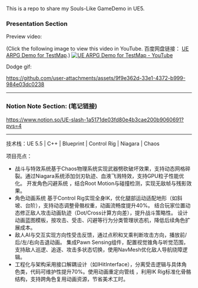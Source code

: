This is a repo to share my Souls-Like GameDemo in UE5.

### Presentation Section

Preview video:

(Click the following image to view this video in YouTube. 百度网盘链接： [UE ARPG Demo for TestMap](https://pan.baidu.com/s/1D7eyftY-N_tCuY2QeWxKtA?pwd=26nn).)
[![UE ARPG Demo for TestMap - YouTube](https://res.cloudinary.com/marcomontalbano/image/upload/v1748174740/video_to_markdown/images/youtube--0Ce0PA_BQLc-c05b58ac6eb4c4700831b2b3070cd403.jpg)](https://www.youtube.com/watch?v=0Ce0PA_BQLc "UE ARPG Demo for TestMap - YouTube")


Dodge gif:



https://github.com/user-attachments/assets/9f9e362d-33e1-4372-b999-984e03dc0238


------

### Notion Note Section: (笔记链接)
https://www.notion.so/UE-slash-1a5171de03fd80e4b3cae200b9060691?pvs=4

------

技术栈：UE 5.5 | C++ | Blueprint | Control Rig | Niagara | Chaos

项目亮点：

- 战斗与特效系统​​
基于Chaos物理系统​实现武器劈砍破坏效果，支持动态网格碎裂。通过​​Niagara系统​​添加剑刃轨迹、血液飞溅特效，支持GPU粒子性能优化。
开发​​角色闪避系统​​ ，结合Root Motion与碰撞检测，实现无敌帧与残影效果。
- 角色动画系统​​
基于​​Control Rig​​实现全身IK​​，优化腿部运动适配地形（如斜坡、台阶），支持动态调整骨骼权重，动画流畅度提升40%。
结合玩家位置动态修正敌人攻击动画轨迹（Dot/Cross计算方向差），提升战斗策略性。
设计​​动画蓝图模板​​ ，按攻击、受击、闪避等行为分类管理状态机，降低后续角色扩展成本。
- 敌人AI与交互​​
实现​​方向性受击反馈​​，通过点积和叉乘判断攻击方向，播放前/后/左/右向击退动画。
集成​Pawn Sensing组件​​，配置视觉锥角与听觉范围，支持敌人巡逻、追逐、攻击多状态切换，使用NavMesh优化敌人导航绕障逻辑。
- 工程化与架构​​
采用​​接口解耦设计​​（如IHitInterface），分离受击逻辑与具体角色类，代码可维护性提升70%。
​​使用动画重定向管线​​ ，利用IK Rig标准化骨骼结构，支持跨角色复用动画资源，节省美术工时。
